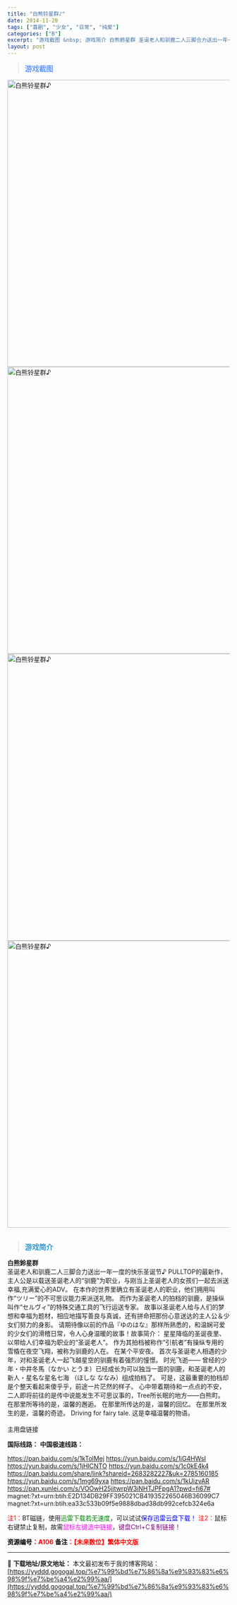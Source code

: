 ```yaml
---
title: "白熊铃星群♪"
date: 2014-11-20
tags: ["喜剧", "少女", "日常", "纯爱"]
categories: ["B"]
excerpt: "游戏截图 &nbsp; 游戏简介 白熊鈴星群 圣诞老人和驯鹿二人三脚合力送出一年一度的快乐圣诞节♪ PULLTOP的最新作，主人公是以载送圣诞老人的“驯鹿”为职业，与刚当上圣诞老人的女孩们一起去派送幸福,充满爱心的ADV。 在本作的世界里确立有圣诞老人的职业，他们拥用叫作“ツリー”的不可思议能力来派&hellip;"
layout: post
---
```


<div>
<blockquote><b><span style="font-size: 12pt; color: #6699ff;">游戏截图</span></b></blockquote>
<div><img title="点击放大" src="https://yyddd.gogogal.top/wp-content/uploads/2025/04/20250424_680a1ae6a5d17.webp" alt="白熊铃星群♪" width="650" /></div>
<div><img title="点击放大" src="https://yyddd.gogogal.top/wp-content/uploads/2025/04/20250424_680a1ae83e3ff.webp" alt="白熊铃星群♪" width="650" /></div>
<div><img title="点击放大" src="https://yyddd.gogogal.top/wp-content/uploads/2025/04/20250424_680a1aea130e7.webp" alt="白熊铃星群♪" width="650" /></div>
<div><img title="点击放大" src="https://yyddd.gogogal.top/wp-content/uploads/2025/04/20250424_680a1aebec4ed.webp" alt="白熊铃星群♪" width="650" /></div>
&nbsp;
<blockquote><b><span style="font-size: 12pt; color: #3399cc;">游戏简介</span></b></blockquote>
<div><strong>白熊鈴星群</strong></div>
<div>圣诞老人和驯鹿二人三脚合力送出一年一度的快乐圣诞节♪
PULLTOP的最新作，主人公是以载送圣诞老人的“驯鹿”为职业，与刚当上圣诞老人的女孩们一起去派送幸福,充满爱心的ADV。
在本作的世界里确立有圣诞老人的职业，他们拥用叫作“ツリー”的不可思议能力来派送礼物。
而作为圣诞老人的拍档的驯鹿，是操纵叫作“セルヴィ”的特殊交通工具的飞行运送专家。
故事以圣诞老人给与人们的梦想和幸福为题材，相应地描写善良与真诚，还有拼命把那份心意送达的主人公＆少女们努力的身影。
请期待像以前的作品『ゆのはな』那样所熟悉的，和温娴可爱的少女们的滑稽日常，令人心身温暖的故事！故事简介：
星星降临的圣诞夜里、以带给人们幸福为职业的“圣诞老人”。
作为其拍档被称作“引航者”有操纵专用的雪橇在夜空飞翔，被称为驯鹿的人在。
在某个平安夜。
首次与圣诞老人相遇的少年，对和圣诞老人一起飞越星空的驯鹿有着强烈的憧憬。
时光飞逝——
曾经的少年・中井冬馬（なかい とうま）已经成长为可以独当一面的驯鹿，和圣诞老人的新人・星名な星名七海 （ほしな ななみ）组成拍档了。
可是，这最重要的拍档却是个整天看起来傻乎乎，前途一片茫然的样子。
心中带着期待和一点点的不安，二人即将前往的是传中说能发生不可思议事的，Tree所长眠的地方——白熊町。
在那里所等待的是，温馨的邂逅。
在那里所传达的是，温馨的回忆。
在那里所发生的是，温馨的奇迹。
Driving for fairy tale.
这是幸福温馨的物语。</div>
&nbsp;

</div>
<div class="panel panel-primary">
<div class="panel-heading">主用盘链接</div>
<div class="panel-body">

<b>国际线路：</b>
<b>中国极速线路：</b>

<!--wechatfans start-->

https://pan.baidu.com/s/1kTolMej
https://yun.baidu.com/s/1jG4HWsI
https://yun.baidu.com/s/1jHlCNTO
https://yun.baidu.com/s/1c0kE4k4
https://pan.baidu.com/share/link?shareid=2683282227&uk=2785160185
https://yun.baidu.com/s/1mg69yxa
https://pan.baidu.com/s/1kUizvAR
https://pan.xunlei.com/s/VOOwH25jjtwrpW3iNHTJPFpgA1?pwd=fi67#
magnet:?xt=urn:btih:E2D134DB29FF395021CB419352265046B36099C7
magnet:?xt=urn:btih:ea33c533b09f5e9888dbad38db992cefcb324e6a

<!--wechatfans end-->
<span style="color: #ff0000;">注1：</span>BT磁链，使用<span style="color: #008000;">迅雷下载若无速度</span>，可以试试<span style="color: #0000ff;">保存迅雷云盘下载！</span>
<span style="color: #ff0000;">注2：</span>鼠标右键禁止复制，故需<span style="color: #ff00ff;">鼠标左键选中链接</span>，<span style="color: #800080;">键盘Ctrl+C复制链接！</span>

</div>
<div class="panel-footer"><span style="color: #ff0000;"><b><span style="color: #000000;">资源编号</span>：A106</b></span>
<span style="color: #ff0000;"><b><span style="color: #000000;">备注</span>：【未来数位】繁体中文版</b></span></div>
</div>

---
📖 **下载地址/原文地址：** 本文最初发布于我的博客网站：[https://yyddd.gogogal.top/%e7%99%bd%e7%86%8a%e9%93%83%e6%98%9f%e7%be%a4%e2%99%aa/](https://yyddd.gogogal.top/%e7%99%bd%e7%86%8a%e9%93%83%e6%98%9f%e7%be%a4%e2%99%aa/)
